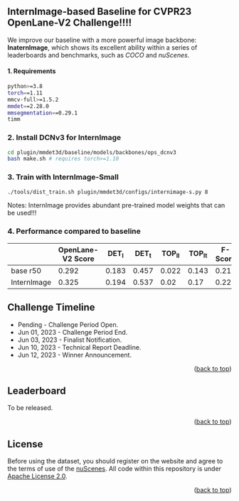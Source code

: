 ## InternImage-based Baseline for CVPR23 OpenLane-V2 Challenge!!!!

We improve our baseline with a more powerful image backbone: **InaternImage**, which shows its excellent ability within a series of leaderboards and benchmarks, such as *COCO* and *nuScenes*.


#### 1. Requirements
```bash
python>=3.8
torch==1.11
mmcv-full>=1.5.2
mmdet==2.28.0
mmsegmentation==0.29.1
timm
```


### 2. Install DCNv3 for InternImage
```bash
cd plugin/mmdet3d/baseline/models/backbones/ops_dcnv3
bash make.sh # requires torch>=1.10
```

### 3. Train with InternImage-Small

```bash
./tools/dist_train.sh plugin/mmdet3d/configs/internimage-s.py 8
```

Notes: InternImage provides abundant pre-trained model weights that can be used!!!


### 4. Performance compared to baseline

|             | OpenLane-V2 Score | DET<sub>l</sub> | DET<sub>t</sub> | TOP<sub>ll</sub> | TOP<sub>lt</sub> | F-Score |
|-------------|-------------------|-----------------|-----------------|------------------|------------------|---------|
| base r50    | 0.292             | 0.183           | 0.457           | 0.022            | 0.143            | 0.215   |
| InternImage | 0.325             | 0.194           | 0.537           | 0.02             | 0.17             | 0.224   |


## Challenge Timeline
- Pending - Challenge Period Open.
- Jun 01, 2023 - Challenge Period End.
- Jun 03, 2023 - Finalist Notification.
- Jun 10, 2023 - Technical Report Deadline.
- Jun 12, 2023 - Winner Announcement.
<p align="right">(<a href="#top">back to top</a>)</p>


## Leaderboard 
To be released.

<p align="right">(<a href="#top">back to top</a>)</p>

## License
Before using the dataset, you should register on the website and agree to the terms of use of the [nuScenes](https://www.nuscenes.org/nuscenes).
All code within this repository is under [Apache License 2.0](./LICENSE).

<p align="right">(<a href="#top">back to top</a>)</p>
